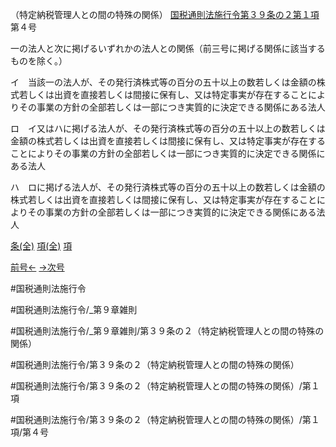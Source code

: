 （特定納税管理人との間の特殊の関係）
[国税通則法施行令第３９条の２第１項](国税通則法施行＿令＿第３９条の２第１項)第４号

一の法人と次に掲げるいずれかの法人との関係（前三号に掲げる関係に該当するものを除く。）

イ　当該一の法人が、その発行済株式等の百分の五十以上の数若しくは金額の株式若しくは出資を直接若しくは間接に保有し、又は特定事実が存在することによりその事業の方針の全部若しくは一部につき実質的に決定できる関係にある法人

ロ　イ又はハに掲げる法人が、その発行済株式等の百分の五十以上の数若しくは金額の株式若しくは出資を直接若しくは間接に保有し、又は特定事実が存在することによりその事業の方針の全部若しくは一部につき実質的に決定できる関係にある法人

ハ　ロに掲げる法人が、その発行済株式等の百分の五十以上の数若しくは金額の株式若しくは出資を直接若しくは間接に保有し、又は特定事実が存在することによりその事業の方針の全部若しくは一部につき実質的に決定できる関係にある法人

[条(全)](国税通則法施行＿令＿第３９条の２_.md)    [項(全)](国税通則法施行＿令＿第３９条の２第１項_.md)    [項](国税通則法施行＿令＿第３９条の２第１項.md)

[前号←](国税通則法施行＿令＿第３９条の２第１項第３号.md)    [→次号](国税通則法施行＿令＿第３９条の２第１項第５号.md)

#国税通則法施行令

#国税通則法施行令/_第９章雑則

#国税通則法施行令/_第９章雑則/第３９条の２（特定納税管理人との間の特殊の関係）

#国税通則法施行令/第３９条の２（特定納税管理人との間の特殊の関係）

#国税通則法施行令/第３９条の２（特定納税管理人との間の特殊の関係）/第１項

#国税通則法施行令/第３９条の２（特定納税管理人との間の特殊の関係）/第１項/第４号

